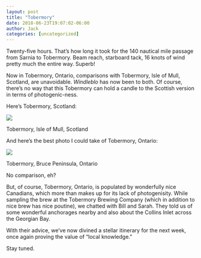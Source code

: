 ```yaml
---
layout: post
title: "Tobermory"
date: 2018-06-23T19:07:02-06:00
author: Jack
categories: [uncategorized]
---
```


Twenty-five hours. That’s how long it took for the 140 nautical mile passage from Sarnia to Tobermory. Beam reach, starboard tack, 16 knots of wind pretty much the entire way. Superb!

Now in Tobermory, Ontario, comparisons with Tobermory, Isle of Mull, Scotland, are unavoidable. _Windleblo_ has now been to both. Of course, there’s no way that this Tobermory can hold a candle to the Scottish version in terms of photogenic-ness.

Here’s Tobermory, Scotland:

[![](http://windleblo.com/wp-content/uploads/2018/06/tobermory-self-catering-6-300x150.jpg)](/wp-content/uploads/2018/06/tobermory-self-catering-6.jpg)

Tobermory, Isle of Mull, Scotland

And here’s the best photo I could take of Tobermory, Ontario:

[![](http://windleblo.com/wp-content/uploads/2018/06/IMG_5902-300x225.jpg)](/wp-content/uploads/2018/06/IMG_5902.jpg)

Tobermory, Bruce Peninsula, Ontario

No comparison, eh?

But, of course, Tobermory, Ontario, is populated by wonderfully nice Canadians, which more than makes up for its lack of photogenisity. While sampling the brew at the Tobermory Brewing Company (which in addition to nice brew has nice poutine), we chatted with Bill and Sarah. They told us of some wonderful anchorages nearby and also about the Collins Inlet across the Georgian Bay.

With their advice, we’ve now divined a stellar itinerary for the next week, once again proving the value of “local knowledge.”

Stay tuned.